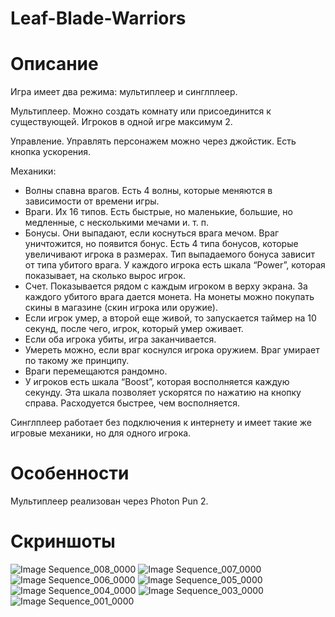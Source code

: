 # Leaf-Blade-Warriors

# Описание

Игра имеет два режима: мультиплеер и синглплеер.

Мультиплеер.
Можно создать комнату или присоединится к существующей. 
Игроков в одной игре максимум 2. 

Управление.
Управлять персонажем можно через джойстик. Есть кнопка ускорения. 

Механики:

* Волны спавна врагов. Есть 4 волны, которые меняются в зависимости от времени игры.
* Враги. Их 16 типов. Есть быстрые, но маленькие, большие, но медленные, с несколькими мечами и. т. п.
* Бонусы. Они выпадают, если коснуться врага мечом. Враг уничтожится, но появится бонус. Есть 4 типа бонусов, которые увеличивают игрока в размерах. Тип выпадаемого бонуса зависит от типа убитого врага. У каждого игрока есть шкала “Power”, которая показывает, на сколько вырос игрок. 
* Счет. Показывается рядом с каждым игроком в верху экрана. За каждого убитого врага дается монета. На монеты можно покупать скины в магазине (скин игрока или оружие).
* Если игрок умер, а второй еще живой, то запускается таймер на 10 секунд, после чего, игрок, который умер оживает. 
* Если оба игрока убиты, игра заканчивается. 
* Умереть можно, если враг коснулся игрока оружием. Враг умирает по такому же принципу. 
* Враги перемещаются рандомно. 
* У игроков есть шкала “Boost”, которая восполняется каждую секунду. Эта шкала позволяет ускорятся по нажатию на кнопку справа. Расходуется быстрее, чем восполняется.  

Синглплеер работает без подключения к интернету и имеет такие же игровые механики, но для одного игрока.  

# Особенности

Мультиплеер реализован через Photon Pun 2.

# Скриншоты

![Image Sequence_008_0000](https://github.com/user-attachments/assets/7014d346-418b-40aa-aeeb-8bd4f97f7572)
![Image Sequence_007_0000](https://github.com/user-attachments/assets/2d501b9d-8f40-41fd-a77f-06d4c85aa7e3)
![Image Sequence_006_0000](https://github.com/user-attachments/assets/4d4c9086-19c9-4ac9-b94b-46bd7df1587d)
![Image Sequence_005_0000](https://github.com/user-attachments/assets/51915dd3-a0db-4aea-92ca-3a3484edf32b)
![Image Sequence_004_0000](https://github.com/user-attachments/assets/b8ddde51-b687-478d-bdcd-220164b55d1b)
![Image Sequence_003_0000](https://github.com/user-attachments/assets/c0cbdfb9-e499-48da-826f-d4b5d547012b)
![Image Sequence_001_0000](https://github.com/user-attachments/assets/ddae05fe-8654-48ee-a2ac-b5bd941481a6)

